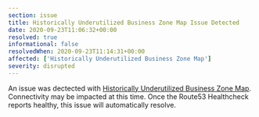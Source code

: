 ```yaml
---
section: issue
title: Historically Underutilized Business Zone Map Issue Detected
date: 2020-09-23T11:06:32+00:00
resolved: true
informational: false
resolvedWhen: 2020-09-23T11:14:31+00:00
affected: ['Historically Underutilized Business Zone Map']
severity: disrupted
---
```

An issue was dectected with [Historically Underutilized Business Zone Map](https://maps.certify.sba.gov).  Connectivity may be impacted at this time.  Once the Route53 Healthcheck reports healthy, this issue will automatically resolve.
